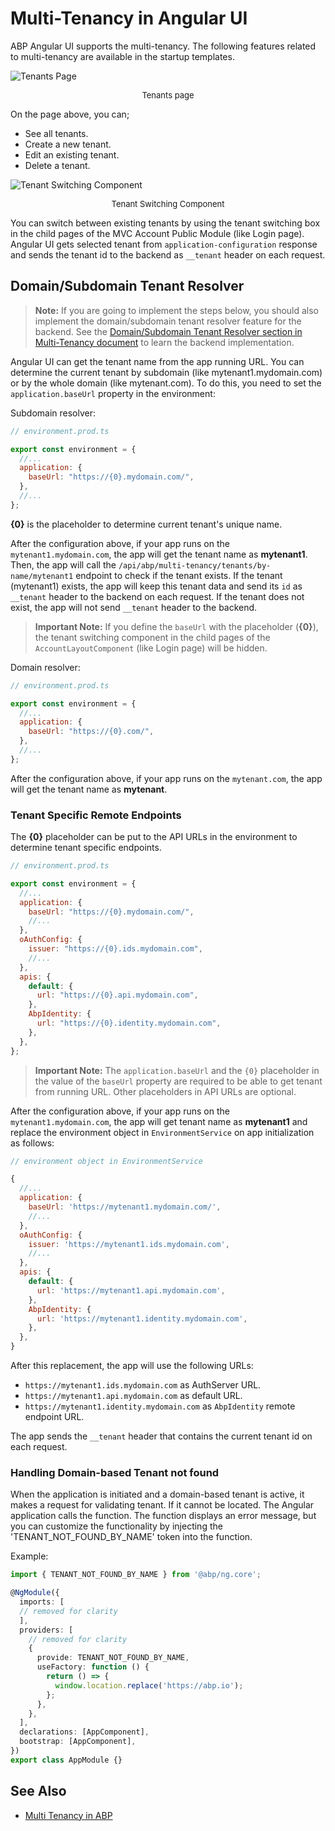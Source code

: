 # Multi-Tenancy in Angular UI

ABP Angular UI supports the multi-tenancy. The following features related to multi-tenancy are available in the startup templates.

![Tenants Page](./images/tenants-page.png)

<p style="font-size:small;text-align:center;">Tenants page</p>

On the page above, you can;

- See all tenants.
- Create a new tenant.
- Edit an existing tenant.
- Delete a tenant.

![Tenant Switching Component](./images/tenant-switching-box.png)

<p style="font-size:small;text-align:center;">Tenant Switching Component</p>

You can switch between existing tenants by using the tenant switching box in the child pages of the MVC Account Public Module (like Login page). Angular UI gets selected tenant from `application-configuration` response and sends the tenant id to the backend as `__tenant` header on each request.

## Domain/Subdomain Tenant Resolver

> **Note:** If you are going to implement the steps below, you should also implement the domain/subdomain tenant resolver feature for the backend. See the [Domain/Subdomain Tenant Resolver section in Multi-Tenancy document](../../Multi-Tenancy#domain-subdomain-tenant-resolver) to learn the backend implementation.

Angular UI can get the tenant name from the app running URL. You can determine the current tenant by subdomain (like mytenant1.mydomain.com) or by the whole domain (like mytenant.com). To do this, you need to set the `application.baseUrl` property in the environment:

Subdomain resolver:

```js
// environment.prod.ts

export const environment = {
  //...
  application: {
    baseUrl: "https://{0}.mydomain.com/",
  },
  //...
};
```

**{0}** is the placeholder to determine current tenant's unique name.

After the configuration above, if your app runs on the `mytenant1.mydomain.com`, the app will get the tenant name as **mytenant1**. Then, the app will call the `/api/abp/multi-tenancy/tenants/by-name/mytenant1` endpoint to check if the tenant exists. If the tenant (mytenant1) exists, the app will keep this tenant data and send its `id` as `__tenant` header to the backend on each request. If the tenant does not exist, the app will not send `__tenant` header to the backend.

> **Important Note:** If you define the `baseUrl` with the placeholder (**{0}**), the tenant switching component in the child pages of the `AccountLayoutComponent` (like Login page) will be hidden.

Domain resolver:

```js
// environment.prod.ts

export const environment = {
  //...
  application: {
    baseUrl: "https://{0}.com/",
  },
  //...
};
```

After the configuration above, if your app runs on the `mytenant.com`, the app will get the tenant name as **mytenant**.

### Tenant Specific Remote Endpoints

The **{0}** placeholder can be put to the API URLs in the environment to determine tenant specific endpoints.

```js
// environment.prod.ts

export const environment = {
  //...
  application: {
    baseUrl: "https://{0}.mydomain.com/",
    //...
  },
  oAuthConfig: {
    issuer: "https://{0}.ids.mydomain.com",
    //...
  },
  apis: {
    default: {
      url: "https://{0}.api.mydomain.com",
    },
    AbpIdentity: {
      url: "https://{0}.identity.mydomain.com",
    },
  },
};
```

> **Important Note:** The `application.baseUrl` and the `{0}` placeholder in the value of the `baseUrl` property are required to be able to get tenant from running URL. Other placeholders in API URLs are optional.

After the configuration above, if your app runs on the `mytenant1.mydomain.com`, the app will get tenant name as **mytenant1** and replace the environment object in `EnvironmentService` on app initialization as follows:

```js
// environment object in EnvironmentService

{
  //...
  application: {
    baseUrl: 'https://mytenant1.mydomain.com/',
    //...
  },
  oAuthConfig: {
    issuer: 'https://mytenant1.ids.mydomain.com',
    //...
  },
  apis: {
    default: {
      url: 'https://mytenant1.api.mydomain.com',
    },
    AbpIdentity: {
      url: 'https://mytenant1.identity.mydomain.com',
    },
  },
}
```

After this replacement, the app will use the following URLs:

- `https://mytenant1.ids.mydomain.com` as AuthServer URL.
- `https://mytenant1.api.mydomain.com` as default URL.
- `https://mytenant1.identity.mydomain.com` as `AbpIdentity` remote endpoint URL.

The app sends the `__tenant` header that contains the current tenant id on each request.

### Handling Domain-based Tenant not found

When the application is initiated and a domain-based tenant is active, it makes a request for validating tenant. If it cannot be located. The Angular application calls the function. The function displays an error message, but you can customize the functionality by injecting the 'TENANT_NOT_FOUND_BY_NAME' token into the function.

Example:
```ts
import { TENANT_NOT_FOUND_BY_NAME } from '@abp/ng.core';

@NgModule({
  imports: [
  // removed for clarity
  ],
  providers: [
    // removed for clarity
    {
      provide: TENANT_NOT_FOUND_BY_NAME,
      useFactory: function () {
        return () => {
          window.location.replace('https://abp.io');
        };
      },
    },
  ],
  declarations: [AppComponent],
  bootstrap: [AppComponent],
})
export class AppModule {}

``` 

## See Also

- [Multi Tenancy in ABP](../../Multi-Tenancy.md)

